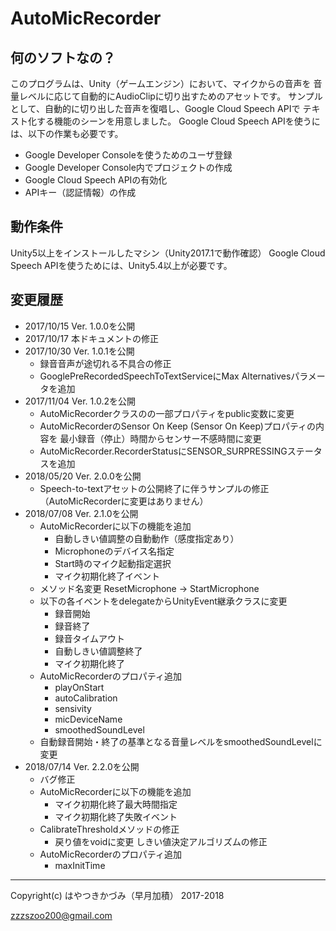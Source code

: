 # AutoMicRecorder

## 何のソフトなの？

このプログラムは、Unity（ゲームエンジン）において、マイクからの音声を
音量レベルに応じて自動的にAudioClipに切り出すためのアセットです。
サンプルとして、自動的に切り出した音声を復唱し、Google Cloud Speech APIで
テキスト化する機能のシーンを用意しました。
Google Cloud Speech APIを使うには、以下の作業も必要です。

* Google Developer Consoleを使うためのユーザ登録
* Google Developer Console内でプロジェクトの作成
* Google Cloud Speech APIの有効化
* APIキー（認証情報）の作成

## 動作条件

Unity5以上をインストールしたマシン（Unity2017.1で動作確認）
Google Cloud Speech APIを使うためには、Unity5.4以上が必要です。

## 変更履歴
* 2017/10/15 Ver. 1.0.0を公開
* 2017/10/17 本ドキュメントの修正
* 2017/10/30 Ver. 1.0.1を公開
    * 録音音声が途切れる不具合の修正
    * GooglePreRecordedSpeechToTextServiceにMax Alternativesパラメータを追加
* 2017/11/04 Ver. 1.0.2を公開
    * AutoMicRecorderクラスのの一部プロパティをpublic変数に変更
    * AutoMicRecorderのSensor On Keep (Sensor On Keep)プロパティの内容を
    最小録音（停止）時間からセンサー不感時間に変更
    * AutoMicRecorder.RecorderStatusにSENSOR_SURPRESSINGステータスを追加
* 2018/05/20 Ver. 2.0.0を公開
    * Speech-to-textアセットの公開終了に伴うサンプルの修正
    （AutoMicRecorderに変更はありません）
* 2018/07/08 Ver. 2.1.0を公開
    * AutoMicRecorderに以下の機能を追加
        * 自動しきい値調整の自動動作（感度指定あり）
        * Microphoneのデバイス名指定
        * Start時のマイク起動指定選択
        * マイク初期化終了イベント
    * メソッド名変更 ResetMicrophone → StartMicrophone
    * 以下の各イベントをdelegateからUnityEvent継承クラスに変更
        * 録音開始
        * 録音終了
        * 録音タイムアウト
        * 自動しきい値調整終了
        * マイク初期化終了
    * AutoMicRecorderのプロパティ追加
        * playOnStart
        * autoCalibration
        * sensivity
        * micDeviceName
        * smoothedSoundLevel
    * 自動録音開始・終了の基準となる音量レベルをsmoothedSoundLevelに変更
* 2018/07/14 Ver. 2.2.0を公開
    * バグ修正
    * AutoMicRecorderに以下の機能を追加
        * マイク初期化終了最大時間指定
        * マイク初期化終了失敗イベント
    * CalibrateThresholdメソッドの修正
        * 戻り値をvoidに変更 しきい値決定アルゴリズムの修正
    * AutoMicRecorderのプロパティ追加
        * maxInitTime

--------
Copyright(c) はやつきかづみ（早月加積） 2017-2018

zzzszoo200@gmail.com
